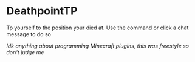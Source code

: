 # DeathpointTP

Tp yourself to the position your died at. Use the command or click a chat message to do so

*Idk anything about programming Minecraft plugins, this was freestyle so don't judge me*
